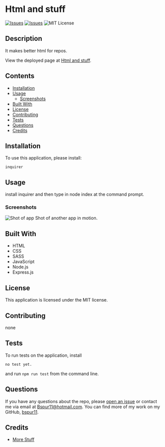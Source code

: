 # Html and stuff
[![Issues](https://img.shields.io/github/issues/bspur11/better-html)](https://github.com/bspur11/better-html/issues) [![Issues](https://img.shields.io/github/contributors/bspur11/better-html)](https://github.com/bspur11/better-html/graphs/contributors) ![MIT License](https://img.shields.io/badge/License-MIT-blue)


## Description
It makes better html for repos.
          
View the deployed page at [Html and stuff](n/a).

## Contents
* [Installation](#installation)
* [Usage](#usage)
   * [Screenshots](#screenshots)
* [Built With](#built-with)
* [License](#license)
* [Contributing](#contributing)
* [Tests](#tests)
* [Questions](#questions)
* [Credits](#credits)


## Installation
To use this application, please install: 
```
inquirer
```
  
## Usage
install inquirer and then type in node index at the command prompt. 
  
### Screenshots
![Shot of app](\images\tracker.png)
Shot of another app in motion.


## Built With

* HTML
* CSS
* SASS
* JavaScript
* Node.js
* Express.js
  
## License
This application is licensed under the MIT license.
  
## Contributing
none
  
## Tests
To run tests on the application, install
```
no test yet.
```
and run `npm run test` from the command line.
  
## Questions
If you have any questions about the repo, please [open an issue](https://github.com/bspur11/better-html/issues) or contact me via email at Bspur11@hotmail.com. You can find more of my work on my GitHub, [bspur11](https://github.com/bspur11/).
  
## Credits
* [More Stuff](dak@gmail.com)

  
